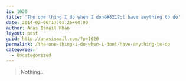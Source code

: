 ```yaml
---
id: 1020
title: 'The one thing I do when I don&#8217;t have anything to do'
date: 2014-02-06T17:01:26+00:00
author: Anas Ismail Khan
layout: post
guid: http://anasismail.com/?p=1020
permalink: /the-one-thing-i-do-when-i-dont-have-anything-to-do
categories:
  - Uncategorized
---
```

> Nothing..